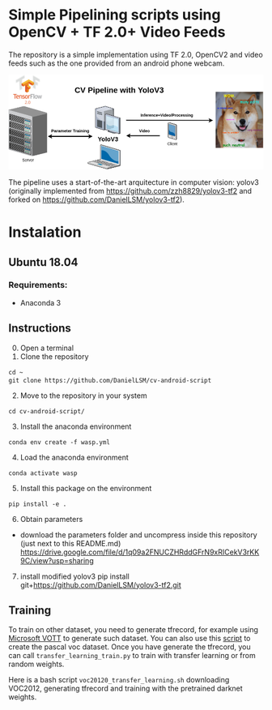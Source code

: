 # Simple Pipelining scripts using OpenCV + TF 2.0+ Video Feeds
The repository is a simple implementation using TF 2.0, OpenCV2 and video feeds such as the one provided from an android phone webcam. 

![CV Pipeline](assets/as_group_image.png)

The pipeline uses a start-of-the-art arquitecture in computer vision: yolov3 (originally implemented from https://github.com/zzh8829/yolov3-tf2 and forked on https://github.com/DanielLSM/yolov3-tf2). 


# Instalation

##  Ubuntu 18.04 

### Requirements:
- Anaconda 3

##  Instructions 

0) Open a terminal
1) Clone the repository 
```
cd ~
git clone https://github.com/DanielLSM/cv-android-script
```
2) Move to the repository in your system
```
cd cv-android-script/
```
3) Install the anaconda environment
```
conda env create -f wasp.yml
```
4) Load the anaconda environment
```
conda activate wasp
```
5) Install this package on the environment
```
pip install -e .
```
6) Obtain parameters
- download the parameters folder and uncompress inside this repository (just next to this README.md)
https://drive.google.com/file/d/1q09a2FNUCZHRddGFrN9xRICekV3rKK9C/view?usp=sharing
7) install modified yolov3
pip install git+https://github.com/DanielLSM/yolov3-tf2.git
## Training

To train on other dataset, you need to generate tfrecord, for example using [Microsoft VOTT](https://github.com/Microsoft/VoTT) to generate such dataset.
You can also use this [script](https://github.com/tensorflow/models/blob/master/research/object_detection/dataset_tools/create_pascal_tf_record.py) to create the pascal voc dataset. Once you have generate the tfrecord, you can call ```transfer_learning_train.py``` to train with transfer learning or from random weights.

Here is a bash script ```voc20120_transfer_learning.sh``` downloading VOC2012, generating tfrecord and training with the pretrained darknet weights.
